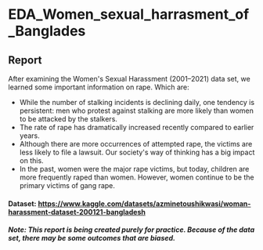 # EDA_Women_sexual_harrasment_of_Banglades
## Report
After examining the Women's Sexual Harassment (2001–2021) data set, we learned some important information on rape. Which are:
- While the number of stalking incidents is declining daily, one tendency is persistent: men who protest against stalking are more likely than women to be attacked by the stalkers.
- The rate of rape has dramatically increased recently compared to earlier years.
- Although there are more occurrences of attempted rape, the victims are less likely to file a lawsuit. Our society's way of thinking has a big impact on this.
- In the past, women were the major rape victims, but today, children are more frequently raped than women. However, women continue to be the primary victims of gang rape.

#### Dataset: https://www.kaggle.com/datasets/azminetoushikwasi/woman-harassment-dataset-200121-bangladesh

##### Note: This report is being created purely for practice. Because of the data set, there may be some outcomes that are biased.
